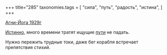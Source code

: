 +++
title="285"
taxonomies.tags = [
 "сила",
 "путь",
 "радость",
 "истина",
]
+++

[Агни-Йога 1929г](/agni/1929)

[Истинно](/tags/истина), много времени тратят ищущие [пути](/tags/сила) не падать.   

Нужно пережить трудные токи, даже бег корабля встречает препятствия стихий.